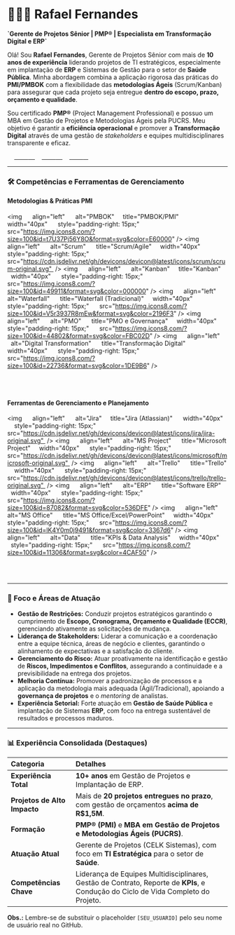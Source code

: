 # 👨🏻‍💼 Rafael Fernandes

**\`Gerente de Projetos Sênior | PMP® | Especialista em Transformação Digital e ERP\`**

Olá! Sou **Rafael Fernandes**, Gerente de Projetos Sênior com mais de **10 anos de experiência** liderando projetos de TI estratégicos, especialmente em implantação de **ERP** e Sistemas de Gestão para o setor de **Saúde Pública**. Minha abordagem combina a aplicação rigorosa das práticas do **PMI/PMBOK** com a flexibilidade das **metodologias Ágeis** (Scrum/Kanban) para assegurar que cada projeto seja entregue **dentro do escopo, prazo, orçamento e qualidade**.

Sou certificado **PMP®** (Project Management Professional) e possuo um MBA em Gestão de Projetos e Metodologias Ágeis pela PUCRS. Meu objetivo é garantir a **eficiência operacional** e promover a **Transformação Digital** através de uma gestão de *stakeholders* e equipes multidisciplinares transparente e eficaz.

<p align="left">
    <a href="https://www.linkedin.com/in/rafael-fernandes-32281785/">
        <img 
            alt="LinkedIn" 
            title="Conecte-se no LinkedIn" 
            src="https://custom-icon-badges.demolab.com/badge/LinkedIn-Perfil%20Completo-0077B5?style=for-the-badge&logo=linkedin&logoColor=white"
        />
    </a>
    <a href="https://www.credly.com/badges/74635043-276d-4d54-bb96-9e7e46596c0d">
        <img 
            alt="PMP Certification" 
            title="Credencial PMP" 
            src="https://custom-icon-badges.demolab.com/badge/Certificação-PMP%C2%AE%20(Credly)-E60000?style=for-the-badge&logo=pmi&logoColor=white"
        />
    </a>
    <a href="https://github.com/[SEU_USUARIO]?tab=followers">
        <img 
            alt="Seguidores" 
            title="Me siga no GitHub" 
            src="https://custom-icon-badges.demolab.com/github/followers/[SEU_USUARIO]?color=236ad3&labelColor=1155ba&style=for-the-badge&logo=github&label=Seguidores&logoColor=white"
        />
    </a>
</p>

---

### 🛠️ Competências e Ferramentas de Gerenciamento

#### **Metodologias & Práticas PMI**

<img 
    align="left" 
    alt="PMBOK"
    title="PMBOK/PMI" 
    width="40px" 
    style="padding-right: 15px;" 
    src="https://img.icons8.com/?size=100&id=t7U37Pj56Y8O&format=svg&color=E60000"
/>
<img 
    align="left" 
    alt="Scrum" 
    title="Scrum/Agile"
    width="40px" 
    style="padding-right: 15px;" 
    src="https://cdn.jsdelivr.net/gh/devicons/devicon@latest/icons/scrum/scrum-original.svg" 
/>
<img 
    align="left" 
    alt="Kanban"
    title="Kanban" 
    width="40px" 
    style="padding-right: 15px;" 
    src="https://img.icons8.com/?size=100&id=49911&format=svg&color=000000"
/>
<img 
    align="left" 
    alt="Waterfall" 
    title="Waterfall (Tradicional)"
    width="40px" 
    style="padding-right: 15px;" 
    src="https://img.icons8.com/?size=100&id=V5r3937R8mEw&format=svg&color=2196F3"
/>
<img 
    align="left" 
    alt="PMO" 
    title="PMO e Governança"
    width="40px" 
    style="padding-right: 15px;" 
    src="https://img.icons8.com/?size=100&id=44802&format=svg&color=FBC02D"
/>
<img 
    align="left" 
    alt="Digital Transformation" 
    title="Transformação Digital"
    width="40px" 
    style="padding-right: 15px;" 
    src="https://img.icons8.com/?size=100&id=22736&format=svg&color=1DE9B6"
/>

<br/>
<br/>

#### **Ferramentas de Gerenciamento e Planejamento**

<img 
    align="left" 
    alt="Jira"
    title="Jira (Atlassian)" 
    width="40px" 
    style="padding-right: 15px;" 
    src="https://cdn.jsdelivr.net/gh/devicons/devicon@latest/icons/jira/jira-original.svg" 
/>
<img 
    align="left" 
    alt="MS Project" 
    title="Microsoft Project"
    width="40px" 
    style="padding-right: 15px;" 
    src="https://cdn.jsdelivr.net/gh/devicons/devicon@latest/icons/microsoft/microsoft-original.svg" 
/>
<img 
    align="left" 
    alt="Trello" 
    title="Trello"
    width="40px" 
    style="padding-right: 15px;" 
    src="https://cdn.jsdelivr.net/gh/devicons/devicon@latest/icons/trello/trello-original.svg" 
/>
<img 
    align="left" 
    alt="ERP" 
    title="Software ERP"
    width="40px" 
    style="padding-right: 15px;" 
    src="https://img.icons8.com/?size=100&id=87082&format=svg&color=536DFE"
/>
<img 
    align="left" 
    alt="MS Office" 
    title="MS Office/Excel/PowerPoint"
    width="40px" 
    style="padding-right: 15px;" 
    src="https://img.icons8.com/?size=100&id=lK4Y0m0j9491&format=svg&color=3367d6"
/>
<img 
    align="left" 
    alt="Data" 
    title="KPIs & Data Analysis"
    width="40px" 
    style="padding-right: 15px;" 
    src="https://img.icons8.com/?size=100&id=11306&format=svg&color=4CAF50"
/>

<br/>
<br/>

---

### 💼 Foco e Áreas de Atuação

* **Gestão de Restrições:** Conduzir projetos estratégicos garantindo o cumprimento de **Escopo, Cronograma, Orçamento e Qualidade (ECCR)**, gerenciando ativamente as solicitações de mudança.
* **Liderança de Stakeholders:** Liderar a comunicação e a coordenação entre a equipe técnica, áreas de negócio e clientes, garantindo o alinhamento de expectativas e a satisfação do cliente.
* **Gerenciamento do Risco:** Atuar proativamente na identificação e gestão de **Riscos, Impedimentos e Conflitos**, assegurando a continuidade e a previsibilidade na entrega dos projetos.
* **Melhoria Contínua:** Promover a padronização de processos e a aplicação da metodologia mais adequada (Ágil/Tradicional), apoiando a **governança de projetos** e o *mentoring* de analistas.
* **Experiência Setorial:** Forte atuação em **Gestão de Saúde Pública** e implantação de Sistemas **ERP**, com foco na entrega sustentável de resultados e processos maduros.

---

### 📊 Experiência Consolidada (Destaques)

| Categoria | Detalhes |
| :--- | :--- |
| **Experiência Total** | **10+ anos** em Gestão de Projetos e Implantação de ERP. |
| **Projetos de Alto Impacto** | Mais de **20 projetos entregues no prazo**, com gestão de orçamentos **acima de R\$1,5M**. |
| **Formação** | **PMP® (PMI)** e **MBA em Gestão de Projetos e Metodologias Ágeis (PUCRS)**. |
| **Atuação Atual** | Gerente de Projetos (CELK Sistemas), com foco em **TI Estratégica** para o setor de **Saúde**. |
| **Competências Chave** | Liderança de Equipes Multidisciplinares, Gestão de Contrato, Reporte de **KPIs**, e Condução do Ciclo de Vida Completo do Projeto. |

**Obs.:** Lembre-se de substituir o placeholder `[SEU_USUARIO]` pelo seu nome de usuário real no GitHub.
